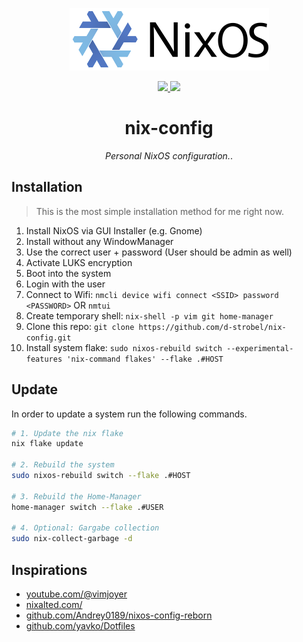 <!-- Logo -->
<p align="center">
<a href="https://nixos.org"><img src="./images/nixos.png"></a>
</p>

<!-- Badges -->
<p align="center">
    <a href="https://github.com/d-strobel/nix-config/actions/workflows/test.yml">
        <img src="https://github.com/d-strobel/nix-config/actions/workflows/test.yml/badge.svg">
    </a>
    <a href="https://github.com/NixOS/nixpkgs">
        <img src="https://img.shields.io/badge/nixpkgs-nixos--unstable-blue">
    </a>
</p>

<!-- Headline and short description -->
<h1 align="center">nix-config</h1>
<p align="center"><i>Personal NixOS configuration.</i>.</p>

## Installation

> This is the most simple installation method for me right now.

1. Install NixOS via GUI Installer (e.g. Gnome)
1. Install without any WindowManager
1. Use the correct user + password (User should be admin as well)
1. Activate LUKS encryption
1. Boot into the system
1. Login with the user
1. Connect to Wifi: `nmcli device wifi connect <SSID> password <PASSWORD>` OR `nmtui`
1. Create temporary shell: `nix-shell -p vim git home-manager`
1. Clone this repo: `git clone https://github.com/d-strobel/nix-config.git`
1. Install system flake: `sudo nixos-rebuild switch --experimental-features 'nix-command flakes' --flake .#HOST`

## Update

In order to update a system run the following commands.

```bash
# 1. Update the nix flake
nix flake update

# 2. Rebuild the system
sudo nixos-rebuild switch --flake .#HOST

# 3. Rebuild the Home-Manager
home-manager switch --flake .#USER

# 4. Optional: Gargabe collection
sudo nix-collect-garbage -d
```

## Inspirations

* [youtube.com/@vimjoyer](https://www.youtube.com/@vimjoyer)
* [nixalted.com/](https://nixalted.com/)
* [github.com/Andrey0189/nixos-config-reborn](https://github.com/Andrey0189/nixos-config-reborn/tree/master)
* [github.com/yavko/Dotfiles](https://github.com/yavko/Dotfiles)
